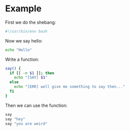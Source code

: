 # Example

First we do the shebang:

```bash
#!/usr/bin/env bash
```

Now we say hello:

```bash
echo "Hello"
```

Write a function:

```bash
say() {
  if [[ -n $1 ]]; then
    echo "[SAY] $1"
  else
    echo "[ERR] well give me something to say then..."
  fi
}
```

Then we can use the function:

```bash
say
say "hey"
say "you are weird"
```
